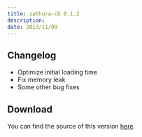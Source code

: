 ```yaml
---
title: zathura-cb 0.1.2
description:  
date: 2013/11/09
---
```


## Changelog

* Optimize initial loading time
* Fix memory leak
* Some other bug fixes

## Download
You can find the source of this version [here](/projects/zathura/plugins/zathura-ps/).

